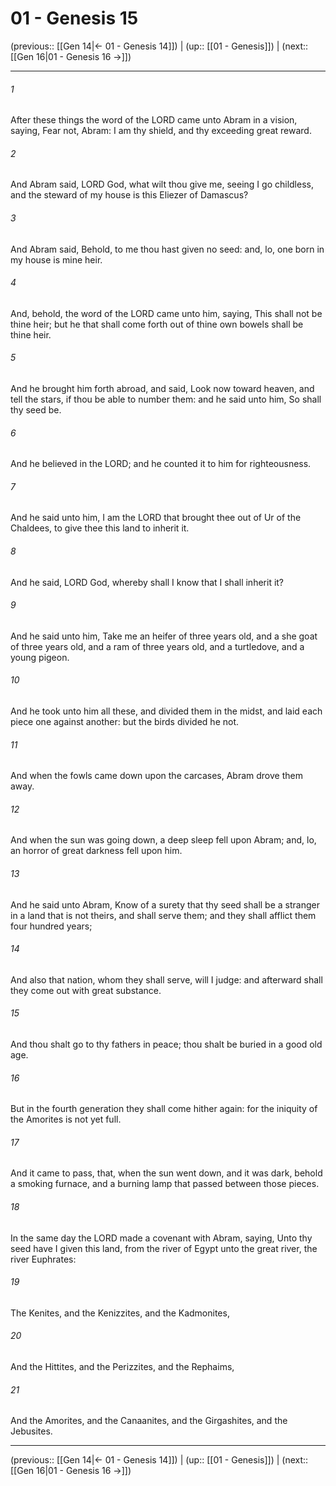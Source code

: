 # 01 - Genesis 15

(previous:: [[Gen 14|← 01 - Genesis 14]]) | (up:: [[01 - Genesis]]) | (next:: [[Gen 16|01 - Genesis 16 →]])

***


###### 1 
After these things the word of the LORD came unto Abram in a vision, saying, Fear not, Abram: I am thy shield, and thy exceeding great reward. 

###### 2 
And Abram said, LORD God, what wilt thou give me, seeing I go childless, and the steward of my house is this Eliezer of Damascus? 

###### 3 
And Abram said, Behold, to me thou hast given no seed: and, lo, one born in my house is mine heir. 

###### 4 
And, behold, the word of the LORD came unto him, saying, This shall not be thine heir; but he that shall come forth out of thine own bowels shall be thine heir. 

###### 5 
And he brought him forth abroad, and said, Look now toward heaven, and tell the stars, if thou be able to number them: and he said unto him, So shall thy seed be. 

###### 6 
And he believed in the LORD; and he counted it to him for righteousness. 

###### 7 
And he said unto him, I am the LORD that brought thee out of Ur of the Chaldees, to give thee this land to inherit it. 

###### 8 
And he said, LORD God, whereby shall I know that I shall inherit it? 

###### 9 
And he said unto him, Take me an heifer of three years old, and a she goat of three years old, and a ram of three years old, and a turtledove, and a young pigeon. 

###### 10 
And he took unto him all these, and divided them in the midst, and laid each piece one against another: but the birds divided he not. 

###### 11 
And when the fowls came down upon the carcases, Abram drove them away. 

###### 12 
And when the sun was going down, a deep sleep fell upon Abram; and, lo, an horror of great darkness fell upon him. 

###### 13 
And he said unto Abram, Know of a surety that thy seed shall be a stranger in a land that is not theirs, and shall serve them; and they shall afflict them four hundred years; 

###### 14 
And also that nation, whom they shall serve, will I judge: and afterward shall they come out with great substance. 

###### 15 
And thou shalt go to thy fathers in peace; thou shalt be buried in a good old age. 

###### 16 
But in the fourth generation they shall come hither again: for the iniquity of the Amorites is not yet full. 

###### 17 
And it came to pass, that, when the sun went down, and it was dark, behold a smoking furnace, and a burning lamp that passed between those pieces. 

###### 18 
In the same day the LORD made a covenant with Abram, saying, Unto thy seed have I given this land, from the river of Egypt unto the great river, the river Euphrates: 

###### 19 
The Kenites, and the Kenizzites, and the Kadmonites, 

###### 20 
And the Hittites, and the Perizzites, and the Rephaims, 

###### 21 
And the Amorites, and the Canaanites, and the Girgashites, and the Jebusites.

***

(previous:: [[Gen 14|← 01 - Genesis 14]]) | (up:: [[01 - Genesis]]) | (next:: [[Gen 16|01 - Genesis 16 →]])
